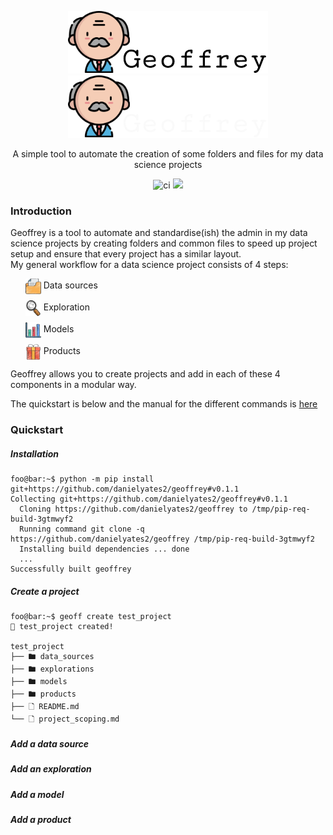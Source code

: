 <p align="center">
    <img src="docs/src/static/images/geoffrey-logo.png#gh-light-mode-only">
    <img src="docs/src/static/images/geoffrey-logo-dark.png#gh-dark-mode-only">
</p>
<p align="center">
A simple tool to automate the creation of some folders and files for my
data science projects
</p>

<p align="center">
    <img src="https://github.com/danielyates2/geoffrey/actions/workflows/ci.yml/badge.svg" alt="ci">
    <a href="https://codecov.io/gh/danielyates2/geoffrey" > 
        <img src="https://codecov.io/gh/danielyates2/geoffrey/branch/main/graph/badge.svg?token=ZFU8ZYE9HG"/> 
    </a>
</p>

<h3>Introduction</h3>
Geoffrey is a tool to automate and standardise(ish) the admin in my data science projects by creating folders and common files to speed up project setup and ensure that every project has a similar layout.
<br>
My general workflow for a data science project consists of 4 steps:
  
<ul style="list-style: none;">
  <li style="margin-bottom: 10px;">
    <img src="docs/src/static/images/folder.png" height="25px" width="25px" style="vertical-align: middle;">  Data sources 
  </li>
  <li style="margin-bottom: 10px;">
    <img src="docs/src/static/images/magnifying-glass.png" height="25px" width="25px" style="vertical-align: middle;"> Exploration
  </li>
  <li style="margin-bottom: 10px;">
    <img src="docs/src/static/images/bar-chart.png" height="25px" width="25px" style="vertical-align: middle;"> Models
  </li>
  <li>
    <img src="docs/src/static/images/gift-box.png" height="25px" width="25px" style="vertical-align: middle;"> Products
  </li>
</ul>

Geoffrey allows you to create projects and add in each of these 4 components in a modular way.

The quickstart is below and the manual for the different commands is <a href="docs/src/geoff.md">here</a>

<h3>Quickstart</h3>
<h5>Installation</h5>

```shell
foo@bar:~$ python -m pip install git+https://github.com/danielyates2/geoffrey#v0.1.1
Collecting git+https://github.com/danielyates2/geoffrey#v0.1.1
  Cloning https://github.com/danielyates2/geoffrey to /tmp/pip-req-build-3gtmwyf2
  Running command git clone -q https://github.com/danielyates2/geoffrey /tmp/pip-req-build-3gtmwyf2
  Installing build dependencies ... done
  ...
Successfully built geoffrey
```

<h5>Create a project</h5>

```shell
foo@bar:~$ geoff create test_project
🚀 test_project created!

test_project
├── 🖿 data_sources
├── 🖿 explorations
├── 🖿 models
├── 🖿 products
├── 🗋 README.md
└── 🗋 project_scoping.md
```

<h5>Add a data source</h5>
<h5>Add an exploration</h5>
<h5>Add a model</h5>
<h5>Add a product</h5>
